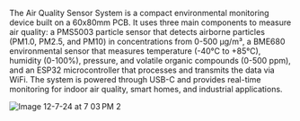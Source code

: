 The Air Quality Sensor System is a compact environmental monitoring device built on a 60x80mm PCB. It uses three main components to measure air quality: a PMS5003 particle sensor that detects airborne particles (PM1.0, PM2.5, and PM10) in concentrations from 0-500 μg/m³, a BME680 environmental sensor that measures temperature (-40°C to +85°C), humidity (0-100%), pressure, and volatile organic compounds (0-500 ppm), and an ESP32 microcontroller that processes and transmits the data via WiFi. The system is powered through USB-C and provides real-time monitoring for indoor air quality, smart homes, and industrial applications.

![Image 12-7-24 at 7 03 PM 2](https://github.com/user-attachments/assets/7a9ffa5e-3261-4ef4-9d39-77a4bcfc6a36)
